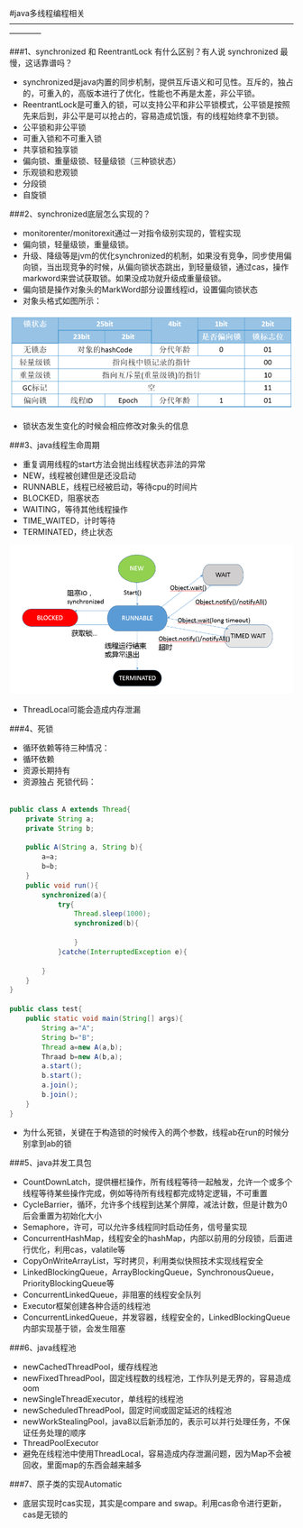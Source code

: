 #java多线程编程相关
————————————————————————————————————————

###1、synchronized 和 ReentrantLock 有什么区别？有人说 synchronized 最慢，这话靠谱吗？

* synchronized是java内置的同步机制，提供互斥语义和可见性。互斥的，独占的，可重入的，高版本进行了优化，性能也不再是太差，非公平锁。
* ReentrantLock是可重入的锁，可以支持公平和非公平锁模式，公平锁是按照先来后到，非公平是可以抢占的，容易造成饥饿，有的线程始终拿不到锁。
* 公平锁和非公平锁
* 可重入锁和不可重入锁
* 共享锁和独享锁
* 偏向锁、重量级锁、轻量级锁（三种锁状态）
* 乐观锁和悲观锁
* 分段锁
* 自旋锁

###2、synchronized底层怎么实现的？
* monitorenter/monitorexit通过一对指令级别实现的，管程实现
* 偏向锁，轻量级锁，重量级锁。
* 升级、降级等是jvm的优化synchronized的机制，如果没有竞争，同步使用偏向锁，当出现竞争的时候，从偏向锁状态跳出，到轻量级锁，通过cas，操作markword来尝试获取锁。如果没成功就升级成重量级锁。
* 偏向锁是操作对象头的MarkWord部分设置线程id，设置偏向锁状态
* 对象头格式如图所示：

![对象头](../../picture/thread/lock.png)
* 锁状态发生变化的时候会相应修改对象头的信息


###3、java线程生命周期
* 重复调用线程的start方法会抛出线程状态非法的异常
* NEW，线程被创建但是还没启动
* RUNNABLE，线程已经被启动，等待cpu的时间片
* BLOCKED，阻塞状态
* WAITING，等待其他线程操作
* TIME_WAITED，计时等待
* TERMINATED，终止状态

![状态装换图](../../picture/thread/state.png)

* ThreadLocal可能会造成内存泄漏

###4、死锁
* 循环依赖等待三种情况：
* 循环依赖
* 资源长期持有
* 资源独占
死锁代码：

``` java

public class A extends Thread{
	private String a;
	private String b;
	
	public A(String a, String b){
		a=a;
		b=b;
	}
	public void run(){
		synchronized(a){
			try{
				Thread.sleep(1000);
				synchronized(b){
					
				}
			}catche(InterruptedException e){
			
		}
	}
}

public class test{
	public static void main(String[] args){
		String a="A";
		String b="B";
		Thread a=new A(a,b);
		Thraad b=new A(b,a);
		a.start();
		b.start();
		a.join();
		b.join();
	}
}

```
* 为什么死锁，关键在于构造锁的时候传入的两个参数，线程ab在run的时候分别拿到ab的锁

###5、java并发工具包
* CountDownLatch，提供栅栏操作，所有线程等待一起触发，允许一个或多个线程等待某些操作完成，例如等待所有线程都完成特定逻辑，不可重置
* CycleBarrier，循环，允许多个线程到达某个屏障，减法计数，但是计数为0后会重置为初始化大小
* Semaphore，许可，可以允许多线程同时启动任务，信号量实现
* ConcurrentHashMap，线程安全的hashMap，内部以前用的分段锁，后面进行优化，利用cas，valatile等
* CopyOnWriteArrayList，写时拷贝，利用类似快照技术实现线程安全
* LinkedBlockingQueue，ArrayBlockingQueue，SynchronousQueue， PriorityBlockingQueue等
* ConcurrentLinkedQueue，非阻塞的线程安全队列
* Executor框架创建各种合适的线程池
* ConcurrentLinkedQueue，并发容器，线程安全的，LinkedBlockingQueue内部实现基于锁，会发生阻塞

###6、java线程池
* newCachedThreadPool，缓存线程池
* newFixedThreadPool，固定线程数的线程池，工作队列是无界的，容易造成oom
* newSingleThreadExecutor，单线程的线程池
* newScheduledThreadPool，固定时间或固定延迟的线程池
* newWorkStealingPool，java8以后新添加的，表示可以并行处理任务，不保证任务处理的顺序
* ThreadPoolExecutor
* 避免在线程池中使用ThreadLocal，容易造成内存泄漏问题，因为Map不会被回收，里面map的东西会越来越多

###7、原子类的实现Automatic
* 底层实现时cas实现，其实是compare and swap。利用cas命令进行更新，cas是无锁的